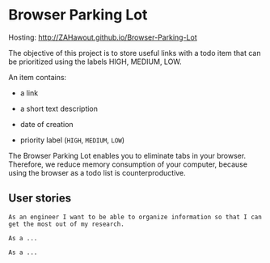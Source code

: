 # Browser Parking Lot

Hosting: http://ZAHawout.github.io/Browser-Parking-Lot

The objective of this project is to store useful links with a todo item that can be prioritized using the labels HIGH, MEDIUM, LOW.

An item contains:

- a link

- a short text description

- date of creation

- priority label (`HIGH`, `MEDIUM`, `LOW`)

The Browser Parking Lot enables you to eliminate tabs in your browser. Therefore, we reduce memory consumption of your computer, because using the browser as a todo list is counterproductive.

## User stories

```
As an engineer I want to be able to organize information so that I can get the most out of my research. 

As a ...

As a ...

```